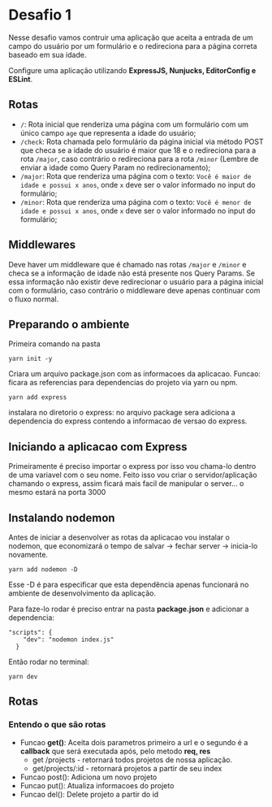 # Desafio 1

Nesse desafio vamos contruir uma aplicação que aceita a entrada de um campo do usuário por um formulário e o redireciona para a página correta baseado em sua idade.

Configure uma aplicação utilizando **ExpressJS, Nunjucks, EditorConfig e ESLint**.

## Rotas

- `/`: Rota inicial que renderiza uma página com um formulário com um único campo `age` que representa a idade do usuário;
- `/check`: Rota chamada pelo formulário da página inicial via método POST que checa se a idade do usuário é maior que 18 e o redireciona para a rota `/major`, caso contrário o redireciona para a rota `/minor` (Lembre de enviar a idade como Query Param no redirecionamento);
- `/major`: Rota que renderiza uma página com o texto: `Você é maior de idade e possui x anos`, onde `x` deve ser o valor informado no input do formulário;
- `/minor`: Rota que renderiza uma página com o texto: `Você é menor de idade e possui x anos`, onde `x` deve ser o valor informado no input do formulário;

## Middlewares

Deve haver um middleware que é chamado nas rotas `/major` e `/minor` e checa se a informação de idade não está presente nos Query Params. Se essa informação não existir deve redirecionar o usuário para a página inicial com o formulário, caso contrário o middleware deve apenas continuar com o fluxo normal.

## Preparando o ambiente

Primeira comando na pasta

    yarn init -y

Criara um arquivo package.json com as informacoes da aplicacao. Funcao: ficara as referencias para dependencias do projeto via yarn ou npm.

    yarn add express

instalara no diretorio o express: no arquivo package sera adiciona a dependencia do express contendo a informacao de versao do express.

## Iniciando a aplicacao com Express

Primeiramente é preciso importar o express por isso vou chama-lo dentro de uma variavel com o seu nome. Feito isso vou criar o servidor/aplicação chamando o express, assim ficará mais facil de manipular o server... o mesmo estará na porta 3000 

## Instalando nodemon

Antes de iniciar a desenvolver as rotas da aplicacao vou instalar o nodemon, que economizará o tempo de salvar → fechar server → inicia-lo novamente. 

    yarn add nodemon -D

Esse -D é para especificar que esta dependência apenas funcionará no ambiente de desenvolvimento da aplicação.

Para faze-lo rodar é preciso entrar na pasta **package.json** e adicionar a dependencia: 

    "scripts": {
        "dev": "nodemon index.js"
      }

Então rodar no terminal: 

    yarn dev

## Rotas

### Entendo o que são rotas

- Funcao **get()**: Aceita dois parametros primeiro a url e o segundo é a **callback** que será executada após, pelo metodo **req, res**
    - get /projects -  retornará todos projetos de nossa aplicação.
    - get/projects/:id - retornará projetos a partir de seu index
- Funcao post(): Adiciona um novo projeto
- Funcao put(): Atualiza informacoes do projeto
- Funcao del(): Delete projeto a partir do id
